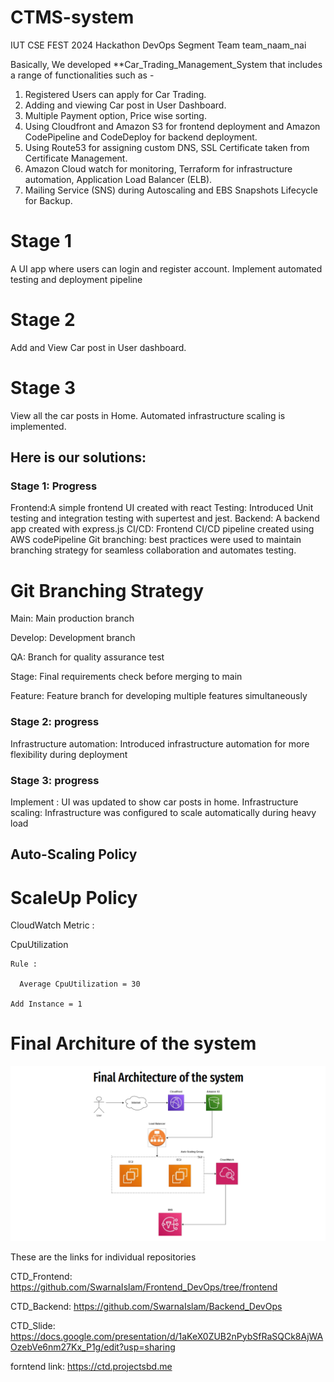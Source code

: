# CTMS-system

IUT CSE FEST 2024 Hackathon DevOps Segment Team team_naam_nai

Basically, We developed **Car_Trading_Management_System that includes a range of functionalities such as -
1. Registered Users can apply for Car Trading.
2. Adding and viewing Car post in User Dashboard.
3. Multiple Payment option, Price wise sorting.
4. Using Cloudfront and Amazon S3 for frontend deployment and Amazon CodePipeline and CodeDeploy for backend deployment.
5. Using Route53 for assigning custom DNS, SSL Certificate taken from Certificate Management.
6. Amazon Cloud watch for monitoring, Terraform for infrastructure automation, Application Load Balancer (ELB).
7. Mailing Service (SNS) during Autoscaling and EBS Snapshots Lifecycle for Backup.

# Stage 1

A UI app where users can login and register account. Implement automated testing and deployment pipeline

# Stage 2

Add and View Car post in User dashboard.

# Stage 3

View all the car posts in Home. Automated infrastructure scaling is implemented.

## Here is our solutions:

### Stage 1: Progress

Frontend:A simple frontend UI created with react
Testing: Introduced Unit testing and integration testing with supertest and jest.
Backend: A backend app created with express.js
CI/CD: Frontend CI/CD pipeline created using AWS codePipeline
Git branching: best practices were used to maintain branching
strategy for seamless collaboration and automates testing.

# Git Branching Strategy

Main: Main production branch

Develop: Development branch

QA: Branch for quality assurance test

Stage: Final requirements check before merging to main

Feature: Feature branch for developing multiple features simultaneously

### Stage 2: progress

Infrastructure automation: Introduced infrastructure
automation for more flexibility during deployment

### Stage 3: progress

Implement : UI was updated to show car posts in home.
Infrastructure scaling: Infrastructure was configured to scale automatically during heavy load

## Auto-Scaling Policy

# ScaleUp Policy

CloudWatch Metric :

CpuUtilization

    Rule :

      Average CpuUtilization = 30

    Add Instance = 1

# Final Architure of the system
![alt text](https://github.com/rakib3004/VMS-backend/blob/main/Architecture.png?raw=true)


These are the links for individual repositories

CTD_Frontend: https://github.com/SwarnaIslam/Frontend_DevOps/tree/frontend

CTD_Backend: https://github.com/SwarnaIslam/Backend_DevOps

CTD_Slide: https://docs.google.com/presentation/d/1aKeX0ZUB2nPybSfRaSQCk8AjWAOzebVe6nm27Kx_P1g/edit?usp=sharing

forntend link: https://ctd.projectsbd.me
